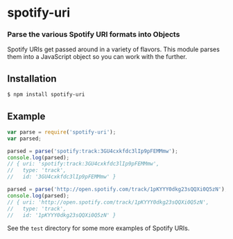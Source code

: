 spotify-uri
===========
### Parse the various Spotify URI formats into Objects

Spotify URIs get passed around in a variety of flavors. This module parses them
into a JavaScript object so you can work with the further.

Installation
------------

``` bash
$ npm install spotify-uri
```


Example
-------


``` javascript
var parse = require('spotify-uri');
var parsed;

parsed = parse('spotify:track:3GU4cxkfdc3lIp9pFEMMmw');
console.log(parsed);
// { uri: 'spotify:track:3GU4cxkfdc3lIp9pFEMMmw',
//   type: 'track',
//   id: '3GU4cxkfdc3lIp9pFEMMmw' }

parsed = parse('http://open.spotify.com/track/1pKYYY0dkg23sQQXi0Q5zN');
console.log(parsed);
// { uri: 'http://open.spotify.com/track/1pKYYY0dkg23sQQXi0Q5zN',
//   type: 'track',
//   id: '1pKYYY0dkg23sQQXi0Q5zN' }
```

See the `test` directory for some more examples of Spotify URIs.
